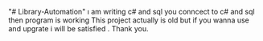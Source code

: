 "# Library-Automation" 
ı am writing c# and sql 
you conncect to c# and sql then program is working 
This project actually is old but if you wanna use and upgrate i will be satisfied .
Thank you.
